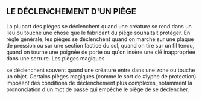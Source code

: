 ## LE DÉCLENCHEMENT D'UN PIÈGE


La plupart des pièges se déclenchent quand une créature se
rend dans un lieu ou touche une chose que le fabricant du
piège souhaitait protéger. En règle générale, les pièges se
déclenchent quand on marche sur une plaque de pression ou
sur une section factice du sol, quand on tire sur un fil tendu,
quand on tourne une poignée de porte ou qu'on insère une
clé inappropriée dans une serrure. Les pièges magiques

se déclenchent souvent quand une créature entre dans une
zone ou touche un objet. Certains pièges magiques (comme
le sort de #lyphe de protection) imposent des conditions de
déclenchement plus complexes, notamment la prononciation
d'un mot de passe qui empêche le piège de se déclencher.
